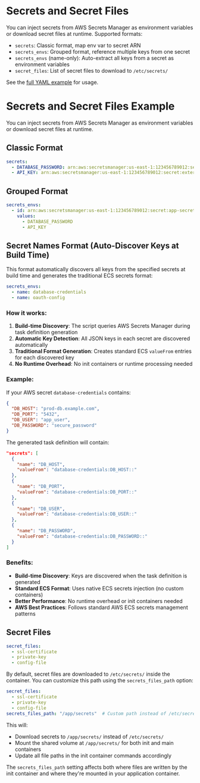 # Secrets and Secret Files

You can inject secrets from AWS Secrets Manager as environment variables or download secret files at runtime. Supported formats:

- `secrets`: Classic format, map env var to secret ARN
- `secrets_envs`: Grouped format, reference multiple keys from one secret
- `secrets_envs` (name-only): Auto-extract all keys from a secret as environment variables
- `secret_files`: List of secret files to download to `/etc/secrets/`

See the [full YAML example](../README.md#complete-yaml-configuration-example) for usage.

# Secrets and Secret Files Example

You can inject secrets from AWS Secrets Manager as environment variables or download secret files at runtime.

## Classic Format

```yaml
secrets:
  - DATABASE_PASSWORD: arn:aws:secretsmanager:us-east-1:123456789012:secret:prod-db-password
  - API_KEY: arn:aws:secretsmanager:us-east-1:123456789012:secret:external-api-key
```

## Grouped Format

```yaml
secrets_envs:
  - id: arn:aws:secretsmanager:us-east-1:123456789012:secret:app-secrets-abc123
    values:
      - DATABASE_PASSWORD
      - API_KEY
```

## Secret Names Format (Auto-Discover Keys at Build Time)

This format automatically discovers all keys from the specified secrets at build time and generates the traditional ECS secrets format:

```yaml
secrets_envs:
  - name: database-credentials  
  - name: oauth-config
```

### How it works:

1. **Build-time Discovery**: The script queries AWS Secrets Manager during task definition generation
2. **Automatic Key Detection**: All JSON keys in each secret are discovered automatically
3. **Traditional Format Generation**: Creates standard ECS `valueFrom` entries for each discovered key
4. **No Runtime Overhead**: No init containers or runtime processing needed

### Example:

If your AWS secret `database-credentials` contains:
```json
{
  "DB_HOST": "prod-db.example.com",
  "DB_PORT": "5432",
  "DB_USER": "app_user", 
  "DB_PASSWORD": "secure_password"
}
```

The generated task definition will contain:
```json
"secrets": [
  {
    "name": "DB_HOST",
    "valueFrom": "database-credentials:DB_HOST::"
  },
  {
    "name": "DB_PORT",
    "valueFrom": "database-credentials:DB_PORT::"
  },
  {
    "name": "DB_USER", 
    "valueFrom": "database-credentials:DB_USER::"
  },
  {
    "name": "DB_PASSWORD",
    "valueFrom": "database-credentials:DB_PASSWORD::"
  }
]
```

### Benefits:

- **Build-time Discovery**: Keys are discovered when the task definition is generated
- **Standard ECS Format**: Uses native ECS secrets injection (no custom containers)
- **Better Performance**: No runtime overhead or init containers needed
- **AWS Best Practices**: Follows standard AWS ECS secrets management patterns

## Secret Files

```yaml
secret_files:
  - ssl-certificate
  - private-key
  - config-file
```

By default, secret files are downloaded to `/etc/secrets/` inside the container. You can customize this path using the `secrets_files_path` option:

```yaml
secret_files:
  - ssl-certificate  
  - private-key
  - config-file
secrets_files_path: "/app/secrets"  # Custom path instead of /etc/secrets
```

This will:
- Download secrets to `/app/secrets/` instead of `/etc/secrets/`
- Mount the shared volume at `/app/secrets/` for both init and main containers
- Update all file paths in the init container commands accordingly

The `secrets_files_path` setting affects both where files are written by the init container and where they're mounted in your application container.
